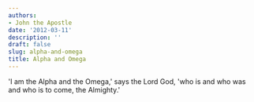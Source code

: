 ```yaml
---
authors:
- John the Apostle
date: '2012-03-11'
description: ''
draft: false
slug: alpha-and-omega
title: Alpha and Omega
---
```

'I am the Alpha and the Omega,' says the Lord God, 'who is and who was and who is to come, the Almighty.'



